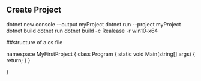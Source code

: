 ## Create Project

dotnet new console --output myProject 
dotnet run --project myProject
dotnet build
dotnet run
dotnet build -c Realease -r win10-x64 

##structure of a cs file

namespace MyFirstProject
{
	class Program
	{
		static void Main(string[] args)
		{
			return;
		} 
	}


}